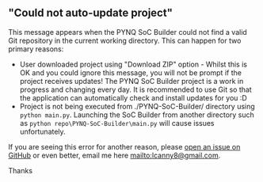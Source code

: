 ## "Could not auto-update project"

This message appears when the PYNQ SoC Builder could not find a valid Git repository in the current working directory. This can happen for two primary reasons:

 - User downloaded project using "Download ZIP" option - Whilst this is OK and you could ignore this message, you will not be prompt if the project receives updates! The PYNQ SoC Builder project is a work in progress and changing every day. It is recommended to use Git so that the application can automatically check and install updates for you :D
 - Project is not being executed from ./PYNQ-SoC-Builder/ directory using ```python main.py```. Launching the SoC Builder from another directory such as ```python repo\PYNQ-SoC-Builder\main.py``` will cause issues unfortunately.

If you are seeing this error for another reason, please [open an issue on GitHub](https://github.com/Logicademy/PYNQ-SoC-Builder/issues) or even better, email me here [mailto:lcanny8@gmail.com](lcanny8@gmail.com).

Thanks
